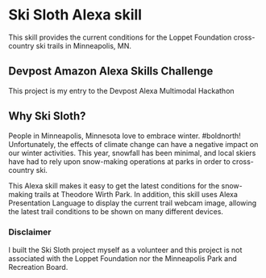 # Ski Sloth Alexa skill
This skill provides the current conditions for the Loppet Foundation cross-country ski trails in Minneapolis, MN.

## Devpost Amazon Alexa Skills Challenge
This project is my entry to the Devpost Alexa Multimodal Hackathon

## Why Ski Sloth?
People in Minneapolis, Minnesota love to embrace winter.  #boldnorth!
Unfortunately, the effects of climate change can have a negative impact on our winter activities. This year,  snowfall has been minimal, and local skiers have had to rely upon snow-making operations at parks in order to cross-country ski. 

This Alexa skill makes it easy to get the latest conditions for the snow-making trails at Theodore Wirth Park. In addition, this skill uses Alexa Presentation Language to display the current trail webcam image, allowing the latest trail conditions to be shown on many different devices. 


### Disclaimer
I built the Ski Sloth project myself as a volunteer and this project is not associated with the Loppet Foundation nor the Minneapolis Park and Recreation Board.
